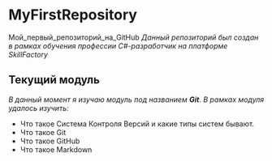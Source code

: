 # MyFirstRepository
Мой_первый_репозиторий_на_GitHub
*Данный репозиторий был создан в рамках обучения профессии C#-разработчик на платформе SkillFactory*
## Текущий модуль
*В данный момент я изучаю модуль под названием **Git***.
*В рамках модуля удалось изучить:*
* Что такое Система Контроля Версий и какие типы систем бывают.
* Что такое Git
* Что такое GitHub
* Что такое Markdown
